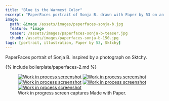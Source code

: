 ```yaml
---
title: "Blue is the Warmest Color"
excerpt: "PaperFaces portrait of Sonja B. drawn with Paper by 53 on an iPad."
image: 
  path: &image /assets/images/paperfaces-sonja-b.jpg 
  feature: *image
  teaser: /assets/images/paperfaces-sonja-b-teaser.jpg
  thumb: /assets/images/paperfaces-sonja-b-150.jpg
tags: [portrait, illustration, Paper by 53, Sktchy]
---
```


PaperFaces portrait of Sonja B. inspired by a photograph on Sktchy.

{% include boilerplate/paperfaces-2.md %}

<figure class="third">
  <a href="{{ site.url }}/assets/images/paperfaces-sonja-b-process-1-lg.jpg"><img src="{{ site.url }}/assets/images/paperfaces-sonja-b-process-1-600.jpg" alt="Work in process screenshot"></a>
  <a href="{{ site.url }}/assets/images/paperfaces-sonja-b-process-2-lg.jpg"><img src="{{ site.url }}/assets/images/paperfaces-sonja-b-process-2-600.jpg" alt="Work in process screenshot"></a>
  <a href="{{ site.url }}/assets/images/paperfaces-sonja-b-process-3-lg.jpg"><img src="{{ site.url }}/assets/images/paperfaces-sonja-b-process-3-600.jpg" alt="Work in process screenshot"></a>
  <a href="{{ site.url }}/assets/images/paperfaces-sonja-b-process-4-lg.jpg"><img src="{{ site.url }}/assets/images/paperfaces-sonja-b-process-4-600.jpg" alt="Work in process screenshot"></a>
  <a href="{{ site.url }}/assets/images/paperfaces-sonja-b-process-5-lg.jpg"><img src="{{ site.url }}/assets/images/paperfaces-sonja-b-process-5-600.jpg" alt="Work in process screenshot"></a>
  <figcaption>Work in progress screen captures Made with Paper.</figcaption>
</figure>
